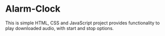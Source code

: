 # Alarm-Clock
This is simple HTML, CSS and JavaScript project provides functionality to play downloaded audio, with start and stop options.
